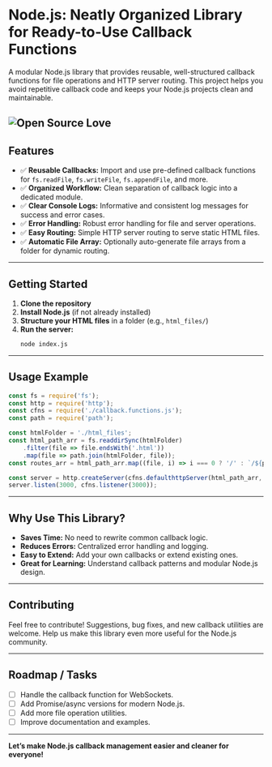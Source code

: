 # Node.js: Neatly Organized Library for Ready-to-Use Callback Functions

A modular Node.js library that provides reusable, well-structured callback functions for file operations and HTTP server routing. This project helps you avoid repetitive callback code and keeps your Node.js projects clean and maintainable.

![Open Source Love](https://badges.frapsoft.com/os/v1/open-source.png?v=103)
---

## Features

- ✅ **Reusable Callbacks:** Import and use pre-defined callback functions for `fs.readFile`, `fs.writeFile`, `fs.appendFile`, and more.
- ✅ **Organized Workflow:** Clean separation of callback logic into a dedicated module.
- ✅ **Clear Console Logs:** Informative and consistent log messages for success and error cases.
- ✅ **Error Handling:** Robust error handling for file and server operations.
- ✅ **Easy Routing:** Simple HTTP server routing to serve static HTML files.
- ✅ **Automatic File Array:** Optionally auto-generate file arrays from a folder for dynamic routing.

---

## Getting Started

1. **Clone the repository**
2. **Install Node.js** (if not already installed)
3. **Structure your HTML files** in a folder (e.g., `html_files/`)
4. **Run the server:**
    ```bash
    node index.js
    ```

---

## Usage Example

```javascript
const fs = require('fs');
const http = require('http');
const cfns = require('./callback.functions.js');
const path = require('path');

const htmlFolder = './html_files';
const html_path_arr = fs.readdirSync(htmlFolder)
    .filter(file => file.endsWith('.html'))
    .map(file => path.join(htmlFolder, file));
const routes_arr = html_path_arr.map((file, i) => i === 0 ? '/' : `/${path.parse(file).name}`);

const server = http.createServer(cfns.defaulthttpServer(html_path_arr, routes_arr));
server.listen(3000, cfns.listener(3000));
```

---

## Why Use This Library?

- **Saves Time:** No need to rewrite common callback logic.
- **Reduces Errors:** Centralized error handling and logging.
- **Easy to Extend:** Add your own callbacks or extend existing ones.
- **Great for Learning:** Understand callback patterns and modular Node.js design.

---

## Contributing

Feel free to contribute! Suggestions, bug fixes, and new callback utilities are welcome. Help us make this library even more useful for the Node.js community.

---

## Roadmap / Tasks

- [ ] Handle the callback function for WebSockets.
- [ ] Add Promise/async versions for modern Node.js.
- [ ] Add more file operation utilities.
- [ ] Improve documentation and examples.

---

**Let’s make Node.js callback management easier and cleaner for everyone!**
